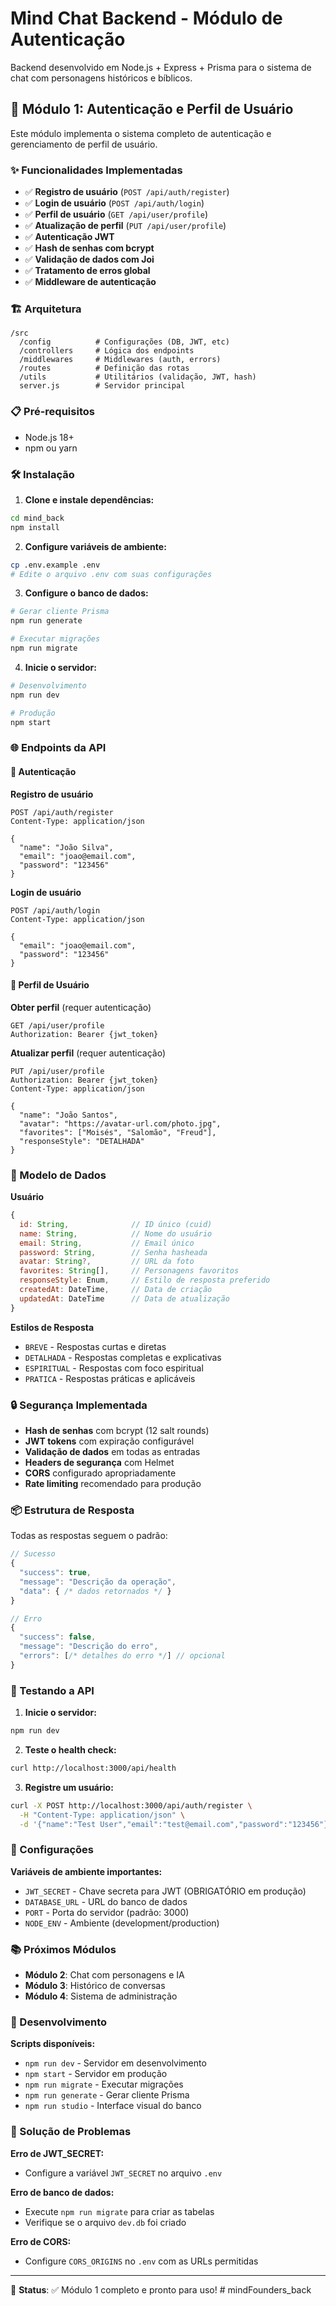 # Mind Chat Backend - Módulo de Autenticação

Backend desenvolvido em Node.js + Express + Prisma para o sistema de chat com personagens históricos e bíblicos.

## 🚀 Módulo 1: Autenticação e Perfil de Usuário

Este módulo implementa o sistema completo de autenticação e gerenciamento de perfil de usuário.

### ✨ Funcionalidades Implementadas

- ✅ **Registro de usuário** (`POST /api/auth/register`)
- ✅ **Login de usuário** (`POST /api/auth/login`)
- ✅ **Perfil de usuário** (`GET /api/user/profile`)
- ✅ **Atualização de perfil** (`PUT /api/user/profile`)
- ✅ **Autenticação JWT**
- ✅ **Hash de senhas com bcrypt**
- ✅ **Validação de dados com Joi**
- ✅ **Tratamento de erros global**
- ✅ **Middleware de autenticação**

### 🏗️ Arquitetura

```
/src
  /config          # Configurações (DB, JWT, etc)
  /controllers     # Lógica dos endpoints
  /middlewares     # Middlewares (auth, errors)
  /routes          # Definição das rotas
  /utils           # Utilitários (validação, JWT, hash)
  server.js        # Servidor principal
```

### 📋 Pré-requisitos

- Node.js 18+
- npm ou yarn

### 🛠️ Instalação

1. **Clone e instale dependências:**
```bash
cd mind_back
npm install
```

2. **Configure variáveis de ambiente:**
```bash
cp .env.example .env
# Edite o arquivo .env com suas configurações
```

3. **Configure o banco de dados:**
```bash
# Gerar cliente Prisma
npm run generate

# Executar migrações
npm run migrate
```

4. **Inicie o servidor:**
```bash
# Desenvolvimento
npm run dev

# Produção
npm start
```

### 🌐 Endpoints da API

#### 🔐 Autenticação

**Registro de usuário**
```http
POST /api/auth/register
Content-Type: application/json

{
  "name": "João Silva",
  "email": "joao@email.com",
  "password": "123456"
}
```

**Login de usuário**
```http
POST /api/auth/login
Content-Type: application/json

{
  "email": "joao@email.com",
  "password": "123456"
}
```

#### 👤 Perfil de Usuário

**Obter perfil** (requer autenticação)
```http
GET /api/user/profile
Authorization: Bearer {jwt_token}
```

**Atualizar perfil** (requer autenticação)
```http
PUT /api/user/profile
Authorization: Bearer {jwt_token}
Content-Type: application/json

{
  "name": "João Santos",
  "avatar": "https://avatar-url.com/photo.jpg",
  "favorites": ["Moisés", "Salomão", "Freud"],
  "responseStyle": "DETALHADA"
}
```

### 📝 Modelo de Dados

**Usuário**
```javascript
{
  id: String,              // ID único (cuid)
  name: String,            // Nome do usuário
  email: String,           // Email único
  password: String,        // Senha hasheada
  avatar: String?,         // URL da foto
  favorites: String[],     // Personagens favoritos
  responseStyle: Enum,     // Estilo de resposta preferido
  createdAt: DateTime,     // Data de criação
  updatedAt: DateTime      // Data de atualização
}
```

**Estilos de Resposta**
- `BREVE` - Respostas curtas e diretas
- `DETALHADA` - Respostas completas e explicativas
- `ESPIRITUAL` - Respostas com foco espiritual
- `PRATICA` - Respostas práticas e aplicáveis

### 🔒 Segurança Implementada

- **Hash de senhas** com bcrypt (12 salt rounds)
- **JWT tokens** com expiração configurável
- **Validação de dados** em todas as entradas
- **Headers de segurança** com Helmet
- **CORS** configurado apropriadamente
- **Rate limiting** recomendado para produção

### 📦 Estrutura de Resposta

Todas as respostas seguem o padrão:

```javascript
// Sucesso
{
  "success": true,
  "message": "Descrição da operação",
  "data": { /* dados retornados */ }
}

// Erro
{
  "success": false,
  "message": "Descrição do erro",
  "errors": [/* detalhes do erro */] // opcional
}
```

### 🧪 Testando a API

1. **Inicie o servidor:**
```bash
npm run dev
```

2. **Teste o health check:**
```bash
curl http://localhost:3000/api/health
```

3. **Registre um usuário:**
```bash
curl -X POST http://localhost:3000/api/auth/register \
  -H "Content-Type: application/json" \
  -d '{"name":"Test User","email":"test@email.com","password":"123456"}'
```

### 🔧 Configurações

**Variáveis de ambiente importantes:**
- `JWT_SECRET` - Chave secreta para JWT (OBRIGATÓRIO em produção)
- `DATABASE_URL` - URL do banco de dados
- `PORT` - Porta do servidor (padrão: 3000)
- `NODE_ENV` - Ambiente (development/production)

### 📚 Próximos Módulos

- **Módulo 2**: Chat com personagens e IA
- **Módulo 3**: Histórico de conversas
- **Módulo 4**: Sistema de administração

### 🤝 Desenvolvimento

**Scripts disponíveis:**
- `npm run dev` - Servidor em desenvolvimento
- `npm start` - Servidor em produção
- `npm run migrate` - Executar migrações
- `npm run generate` - Gerar cliente Prisma
- `npm run studio` - Interface visual do banco

### 🐛 Solução de Problemas

**Erro de JWT_SECRET:**
- Configure a variável `JWT_SECRET` no arquivo `.env`

**Erro de banco de dados:**
- Execute `npm run migrate` para criar as tabelas
- Verifique se o arquivo `dev.db` foi criado

**Erro de CORS:**
- Configure `CORS_ORIGINS` no `.env` com as URLs permitidas

---

🎯 **Status**: ✅ Módulo 1 completo e pronto para uso!
#   m i n d F o u n d e r s _ b a c k  
 